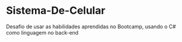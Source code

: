 # Sistema-De-Celular
Desafio de usar as habilidades aprendidas no Bootcamp, usando o C# como linguagem no back-end
